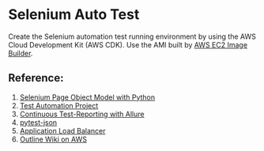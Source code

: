 # Selenium Auto Test

Create the Selenium automation test running environment by using the AWS Cloud Development Kit (AWS CDK).
Use the AMI built by [AWS EC2 Image Builder](https://github.com/BoxingP/aws-image-builder).

## Reference:

1. [Selenium Page Object Model with Python](https://github.com/gunesmes/page-object-python-selenium)
2. [Test Automation Project](https://github.com/startrug/selenium-python-framework)
3. [Continuous Test-Reporting with Allure](https://dev.to/habereder/continuous-test-reporting-with-allure-1ag4)
4. [pytest-json](https://github.com/mattcl/pytest-json)
5. [Application Load Balancer](https://github.com/aws-samples/aws-cdk-examples/tree/master/python/application-load-balancer)
6. [Outline Wiki on AWS](https://github.com/wowzoo/outline_on_aws)